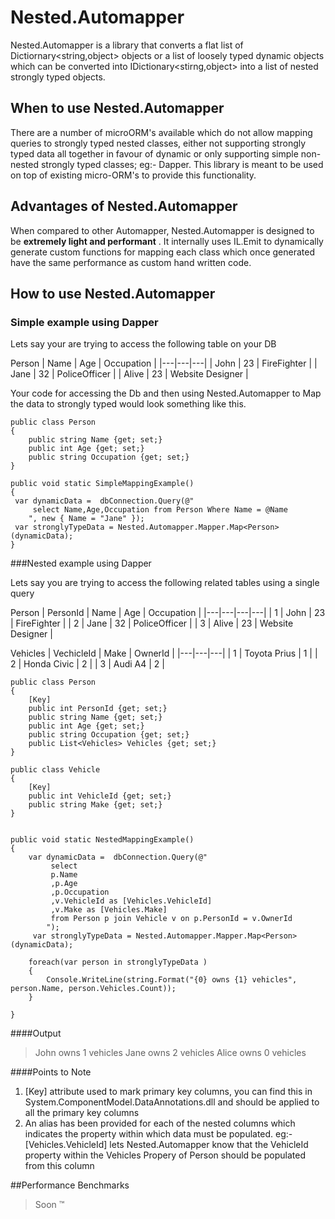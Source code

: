 # Nested.Automapper 

Nested.Automapper is a library that converts a flat list of Dictiornary<string,object> objects or a list of loosely typed dynamic objects which can be converted into IDictionary<stirng,object> into a list of nested strongly typed objects.


## When to use Nested.Automapper

There are a number of microORM's available which do not allow mapping queries to strongly typed nested classes, either not supporting strongly typed data all together in favour of dynamic or only supporting simple non-nested strongly typed classes; eg:- Dapper. This library is meant to be used on top of existing micro-ORM's to provide this functionality.


## Advantages of Nested.Automapper

When compared to other Automapper, Nested.Automapper is designed to be **extremely light and performant** . It internally uses IL.Emit to dynamically generate custom functions for mapping each class which once generated have the same performance as custom hand written code.


## How to use Nested.Automapper

### Simple example using Dapper

Lets say your are trying to access the following table on your DB

Person
| Name | Age | Occupation |
|---|---|---|
| John | 23 | FireFighter |
| Jane | 32 | PoliceOfficer |
| Alive | 23 | Website Designer |


Your code  for accessing the Db and then using Nested.Automapper to Map the data to strongly typed would look something like this.
```
public class Person 
{
	public string Name {get; set;}
	public int Age {get; set;}
	public string Occupation {get; set;}
}

public void static SimpleMappingExample() 
{
 var dynamicData =  dbConnection.Query(@"
	 select Name,Age,Occupation from Person Where Name = @Name
	", new { Name = "Jane" });
 var stronglyTypeData = Nested.Automapper.Mapper.Map<Person>(dynamicData);
}
```

###Nested example using Dapper

Lets say you are trying to access the following related tables using a single query

Person
| PersonId | Name | Age | Occupation |
|---|---|---|---|
| 1 | John | 23 | FireFighter |
| 2 | Jane | 32 | PoliceOfficer |
| 3 | Alive | 23 | Website Designer |

Vehicles
| VechicleId | Make | OwnerId |
|---|---|---|
| 1 | Toyota Prius | 1 |
| 2 | Honda Civic | 2 |
| 3 | Audi A4 | 2 |


```
public class Person 
{
	[Key]
	public int PersonId {get; set;}
	public string Name {get; set;}
	public int Age {get; set;}
	public string Occupation {get; set;}
	public List<Vehicles> Vehicles {get; set;}
}

public class Vehicle
{
	[Key]
	public int VehicleId {get; set;}
	public string Make {get; set;}
}


public void static NestedMappingExample() 
{
	var dynamicData =  dbConnection.Query(@"
		 select 
		 p.Name
		 ,p.Age
		 ,p.Occupation 
		 ,v.VehicleId as [Vehicles.VehicleId]
		 ,v.Make as [Vehicles.Make]
		 from Person p join Vehicle v on p.PersonId = v.OwnerId
		");
	 var stronglyTypeData = Nested.Automapper.Mapper.Map<Person>(dynamicData);
	
	foreach(var person in stronglyTypeData )
	{
		Console.WriteLine(string.Format("{0} owns {1} vehicles", person.Name, person.Vehicles.Count));
	}
 
}
```

####Output
> John owns 1 vehicles
> Jane owns 2 vehicles
> Alice owns 0 vehicles

####Points to Note

 1.  [Key] attribute used to mark primary key columns, you can find this in System.ComponentModel.DataAnnotations.dll and should be applied to all the primary key columns
 2. An alias has been provided for each of the nested columns which indicates the property within which data must be populated. eg:- [Vehicles.VehicleId] lets Nested.Automapper know that the VehicleId property within the Vehicles Propery of Person should be populated from this column


##Performance Benchmarks

> Soon ™ 
 
